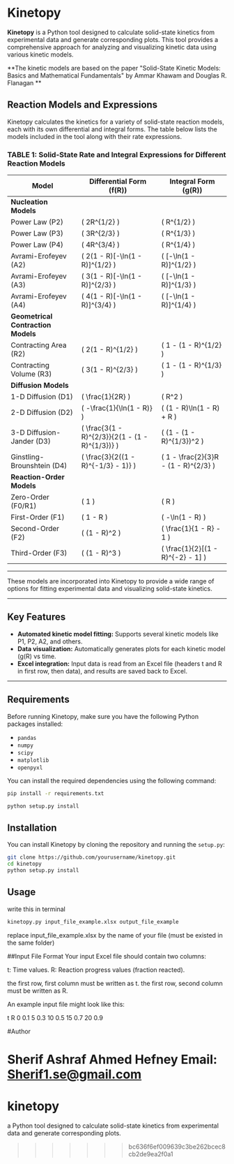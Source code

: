 # Kinetopy

**Kinetopy** is a Python tool designed to calculate solid-state kinetics from experimental data and generate corresponding plots. This tool provides a comprehensive approach for analyzing and visualizing kinetic data using various kinetic models.

**The kinetic models are based on the paper "Solid-State Kinetic Models: Basics and Mathematical Fundamentals" by Ammar Khawam and Douglas R. Flanagan **

## Reaction Models and Expressions

Kinetopy calculates the kinetics for a variety of solid-state reaction models, each with its own differential and integral forms. The table below lists the models included in the tool along with their rate expressions.

### TABLE 1: Solid-State Rate and Integral Expressions for Different Reaction Models

| **Model**                         | **Differential Form (f(R))**                | **Integral Form (g(R))**                     |
|------------------------------------|---------------------------------------------|----------------------------------------------|
| **Nucleation Models**              |                                             |                                              |
| Power Law (P2)                     | \( 2R^{1/2} \)                              | \( R^{1/2} \)                                |
| Power Law (P3)                     | \( 3R^{2/3} \)                              | \( R^{1/3} \)                                |
| Power Law (P4)                     | \( 4R^{3/4} \)                              | \( R^{1/4} \)                                |
| Avrami-Erofeyev (A2)               | \( 2(1 - R)[-\ln(1 - R)]^{1/2} \)           | \( [-\ln(1 - R)]^{1/2} \)                    |
| Avrami-Erofeyev (A3)               | \( 3(1 - R)[-\ln(1 - R)]^{2/3} \)           | \( [-\ln(1 - R)]^{1/3} \)                    |
| Avrami-Erofeyev (A4)               | \( 4(1 - R)[-\ln(1 - R)]^{3/4} \)           | \( [-\ln(1 - R)]^{1/4} \)                    |
| **Geometrical Contraction Models** |                                             |                                              |
| Contracting Area (R2)              | \( 2(1 - R)^{1/2} \)                        | \( 1 - (1 - R)^{1/2} \)                      |
| Contracting Volume (R3)            | \( 3(1 - R)^{2/3} \)                        | \( 1 - (1 - R)^{1/3} \)                      |
| **Diffusion Models**               |                                             |                                              |
| 1-D Diffusion (D1)                 | \( \frac{1}{2R} \)                          | \( R^2 \)                                    |
| 2-D Diffusion (D2)                 | \( -\frac{1}{\ln(1 - R)} \)                 | \( (1 - R)\ln(1 - R) + R \)                  |
| 3-D Diffusion-Jander (D3)          | \( \frac{3(1 - R)^{2/3}}{2(1 - (1 - R)^{1/3})} \) | \( (1 - (1 - R)^{1/3})^2 \)              |
| Ginstling-Brounshtein (D4)         | \( \frac{3}{2((1 - R)^{-1/3} - 1)} \)       | \( 1 - \frac{2}{3}R - (1 - R)^{2/3} \)       |
| **Reaction-Order Models**          |                                             |                                              |
| Zero-Order (F0/R1)                 | \( 1 \)                                     | \( R \)                                      |
| First-Order (F1)                   | \( 1 - R \)                                 | \( -\ln(1 - R) \)                            |
| Second-Order (F2)                  | \( (1 - R)^2 \)                             | \( \frac{1}{1 - R} - 1 \)                    |
| Third-Order (F3)                   | \( (1 - R)^3 \)                             | \( \frac{1}{2}[(1 - R)^{-2} - 1] \)          |

---

These models are incorporated into Kinetopy to provide a wide range of options for fitting experimental data and visualizing solid-state kinetics.


---

## Key Features
- **Automated kinetic model fitting:** Supports several kinetic models like P1, P2, A2, and others.
- **Data visualization:** Automatically generates plots for each kinetic model (g(R) vs time.
- **Excel integration:** Input data is read from an Excel file (headers t and R in first row, then data), and results are saved back to Excel.

---

## Requirements
Before running Kinetopy, make sure you have the following Python packages installed:
- `pandas`
- `numpy`
- `scipy`
- `matplotlib`
- `openpyxl`

You can install the required dependencies using the following command:

```bash
pip install -r requirements.txt

python setup.py install

```


## Installation

You can install Kinetopy by cloning the repository and running the `setup.py`:

```bash
git clone https://github.com/yourusername/kinetopy.git
cd kinetopy
python setup.py install
```
## Usage
write this in terminal

```bash
kinetopy.py input_file_example.xlsx output_file_example
```

replace input_file_example.xlsx by the name of your file (must be existed in the same folder)

##Input File Format
Your input Excel file should contain two columns:

t: Time values.
R: Reaction progress values (fraction reacted).

the first row, first column must be written as t.
the first row, second column must be written as R.

An example input file might look like this:

t    R
0    0.1
5    0.3
10   0.5
15   0.7
20   0.9

#Author

Sherif Ashraf Ahmed Hefney
Email: Sherif1.se@gmail.com
=======
# kinetopy

a Python tool designed to calculate solid-state kinetics from experimental data and generate corresponding plots.
>>>>>>> bc636f6ef009639c3be262bcec8cb2de9ea2f0a1
